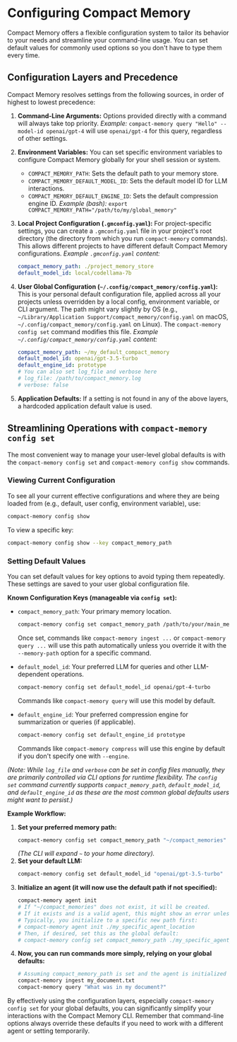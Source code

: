 # Configuring Compact Memory

Compact Memory offers a flexible configuration system to tailor its behavior to your needs and streamline your command-line usage. You can set default values for commonly used options so you don't have to type them every time.

## Configuration Layers and Precedence

Compact Memory resolves settings from the following sources, in order of highest to lowest precedence:

1.  **Command-Line Arguments:**
    Options provided directly with a command will always take top priority.
    *Example:* `compact-memory query "Hello" --model-id openai/gpt-4` will use `openai/gpt-4` for this query, regardless of other settings.

2.  **Environment Variables:**
    You can set specific environment variables to configure Compact Memory globally for your shell session or system.
    *   `COMPACT_MEMORY_PATH`: Sets the default path to your memory store.
    *   `COMPACT_MEMORY_DEFAULT_MODEL_ID`: Sets the default model ID for LLM interactions.
    *   `COMPACT_MEMORY_DEFAULT_ENGINE_ID`: Sets the default compression engine ID.
    *Example (bash):* `export COMPACT_MEMORY_PATH="/path/to/my/global_memory"`

3.  **Local Project Configuration (`.gmconfig.yaml`):**
    For project-specific settings, you can create a `.gmconfig.yaml` file in your project's root directory (the directory from which you run `compact-memory` commands).
    This allows different projects to have different default Compact Memory configurations.
    *Example `.gmconfig.yaml` content:*
    ```yaml
    compact_memory_path: ./project_memory_store
    default_model_id: local/codellama-7b
    ```

4.  **User Global Configuration (`~/.config/compact_memory/config.yaml`):**
    This is your personal default configuration file, applied across all your projects unless overridden by a local config, environment variable, or CLI argument. The path might vary slightly by OS (e.g., `~/Library/Application Support/compact_memory/config.yaml` on macOS, `~/.config/compact_memory/config.yaml` on Linux).
    The `compact-memory config set` command modifies this file.
    *Example `~/.config/compact_memory/config.yaml` content:*
    ```yaml
    compact_memory_path: ~/my_default_compact_memory
    default_model_id: openai/gpt-3.5-turbo
    default_engine_id: prototype
    # You can also set log_file and verbose here
    # log_file: /path/to/compact_memory.log
    # verbose: false
    ```

5.  **Application Defaults:**
    If a setting is not found in any of the above layers, a hardcoded application default value is used.

## Streamlining Operations with `compact-memory config set`

The most convenient way to manage your user-level global defaults is with the `compact-memory config set` and `compact-memory config show` commands.

### Viewing Current Configuration

To see all your current effective configurations and where they are being loaded from (e.g., default, user config, environment variable), use:

```bash
compact-memory config show
```

To view a specific key:

```bash
compact-memory config show --key compact_memory_path
```

### Setting Default Values

You can set default values for key options to avoid typing them repeatedly. These settings are saved to your user global configuration file.

**Known Configuration Keys (manageable via `config set`):**

*   `compact_memory_path`: Your primary memory location.
    ```bash
    compact-memory config set compact_memory_path /path/to/your/main_memory
    ```
    Once set, commands like `compact-memory ingest ...` or `compact-memory query ...` will use this path automatically unless you override it with the `--memory-path` option for a specific command.

*   `default_model_id`: Your preferred LLM for queries and other LLM-dependent operations.
    ```bash
    compact-memory config set default_model_id openai/gpt-4-turbo
    ```
    Commands like `compact-memory query` will use this model by default.

*   `default_engine_id`: Your preferred compression engine for summarization or queries (if applicable).
    ```bash
    compact-memory config set default_engine_id prototype
    ```
    Commands like `compact-memory compress` will use this engine by default if you don't specify one with `--engine`.

*(Note: While `log_file` and `verbose` can be set in config files manually, they are primarily controlled via CLI options for runtime flexibility. The `config set` command currently supports `compact_memory_path`, `default_model_id`, and `default_engine_id` as these are the most common global defaults users might want to persist.)*


**Example Workflow:**

1.  **Set your preferred memory path:**
    ```bash
    compact-memory config set compact_memory_path "~/compact_memories"
    ```
    *(The CLI will expand `~` to your home directory).*
2.  **Set your default LLM:**
    ```bash
    compact-memory config set default_model_id "openai/gpt-3.5-turbo"
    ```
3.  **Initialize an agent (it will now use the default path if not specified):**
    ```bash
    compact-memory agent init
    # If "~/compact_memories" does not exist, it will be created.
    # If it exists and is a valid agent, this might show an error unless it's empty or a different path is given.
    # Typically, you initialize to a specific new path first:
    # compact-memory agent init ./my_specific_agent_location
    # Then, if desired, set this as the global default:
    # compact-memory config set compact_memory_path ./my_specific_agent_location
    ```
4.  **Now, you can run commands more simply, relying on your global defaults:**
    ```bash
    # Assuming compact_memory_path is set and the agent is initialized at that path
    compact-memory ingest my_document.txt
    compact-memory query "What was in my document?"
    ```

By effectively using the configuration layers, especially `compact-memory config set` for your global defaults, you can significantly simplify your interactions with the Compact Memory CLI. Remember that command-line options always override these defaults if you need to work with a different agent or setting temporarily.
```
